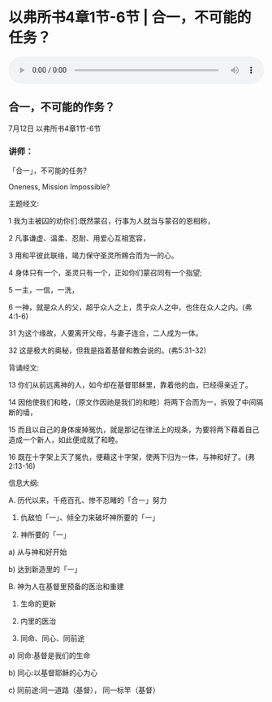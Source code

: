 # 以弗所书4章1节-6节 | 合一，不可能的任务？

<audio style="width: 100%;" preload="false" controls controlslist="nodownload"><source src="https://file.simai.life/audio/mp3/2020/200712_001.mp3" type="audio/mpeg">Your browser does not support the audio element.</audio>

## 合一，不可能的作务？
7月12日 
以弗所书4章1节-6节
### 讲师：

「合一」，不可能的任务?

Oneness, Mission Impossible?

主题经文:

1 我为主被囚的劝你们:既然蒙召，行事为人就当与蒙召的恩相称，

2 凡事谦虚、温柔、忍耐、用爱心互相宽容，

3 用和平彼此联络，竭力保守圣灵所赐合而为一的心。

4 身体只有一个，圣灵只有一个，正如你们蒙召同有一个指望;

5 一主，一信，一洗，

6 一神，就是众人的父，超乎众人之上，贯乎众人之中，也住在众人之内。(弗4:1-6)

31 为这个缘故，人要离开父母，与妻子连合，二人成为一体。

32 这是极大的奥秘，但我是指着基督和教会说的。(弗5:31-32)

背诵经文:

13 你们从前远离神的人，如今却在基督耶稣里，靠着他的血，已经得亲近了。

14 因他使我们和睦，〔原文作因祂是我们的和睦〕将两下合而为一，拆毁了中间隔断的墙，

15 而且以自己的身体废掉冤仇，就是那记在律法上的规条，为要将两下藉着自己造成一个新人，如此便成就了和睦。

16 既在十字架上灭了冤仇，便藉这十字架，使两下归为一体，与神和好了。(弗2:13-16)

信息大纲:

A. 历代以来，千疮百孔、惨不忍睹的「合一」努力

1) 仇敌怕「一」、倾全力来破坏神所要的「一」

2) 神所要的「一」

a) 从与神和好开始

b) 达到新造里的「一」

B.  神为人在基督里预备的医治和重建

1) 生命的更新

2) 内里的医治

3) 同命、同心、同前途

a) 同命:基督是我们的生命

b) 同心:以基督耶稣的心为心

c) 同前途:同一道路（基督）， 同一标竿（基督）
